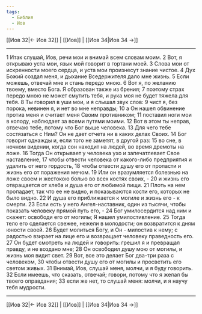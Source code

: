 ```yaml
---
tags:
  - Библия
  - Иов
---
```

[[Иов 32|← Иов 32]] | [[Иов]] | [[Иов 34|Иов 34 →]]

---
1 Итак слушай, Иов, речи мои и внимай всем словам моим.
2 Вот, я открываю уста мои, язык мой говорит в гортани моей.
3 Слова мои от искренности моего сердца, и уста мои произнесут знание чистое.
4 Дух Божий создал меня, и дыхание Вседержителя дало мне жизнь.
5 Если можешь, отвечай мне и стань передо мною.
6 Вот я, по желанию твоему, вместо Бога. Я образован также из брения;
7 поэтому страх передо мною не может смутить тебя, и рука моя не будет тяжела для тебя.
8 Ты говорил в уши мои, и я слышал звук слов:
9 чист я, без порока, невинен я, и нет во мне неправды;
10 а Он нашел обвинение против меня и считает меня Своим противником;
11 поставил ноги мои в колоду, наблюдает за всеми путями моими.
12 Вот в этом ты неправ, отвечаю тебе, потому что Бог выше человека.
13 Для чего тебе состязаться с Ним? Он не дает отчета ни в каких делах Своих.
14 Бог говорит однажды и, если того не заметят, в другой раз:
15 во сне, в ночном видении, когда сон находит на людей, во время дремоты на ложе.
16 Тогда Он открывает у человека ухо и запечатлевает Свое наставление,
17 чтобы отвести человека от какого-либо предприятия и удалить от него гордость,
18 чтобы отвести душу его от пропасти и жизнь его от поражения мечом.
19 Или он вразумляется болезнью на ложе своем и жестокою болью во всех костях своих, -
20 и жизнь его отвращается от хлеба и душа его от любимой пищи.
21 Плоть на нем пропадает, так что ее не видно, и показываются кости его, которых не было видно.
22 И душа его приближается к могиле и жизнь его - к смерти.
23 Если есть у него Ангел-наставник, один из тысячи, чтобы показать человеку прямой путь его, -
24 Бог умилосердится над ним и скажет: освободи его от могилы; Я нашел умилостивление.
25 Тогда тело его сделается свежее, нежели в молодости; он возвратится к дням юности своей.
26 Будет молиться Богу, и Он - милостив к нему; с радостью взирает на лице его и возвращает человеку праведность его.
27 Он будет смотреть на людей и говорить: грешил я и превращал правду, и не воздано мне;
28 Он освободил душу мою от могилы, и жизнь моя видит свет.
29 Вот, все это делает Бог два-три раза с человеком,
30 чтобы отвести душу его от могилы и просветить его светом живых.
31 Внимай, Иов, слушай меня, молчи, и я буду говорить.
32 Если имеешь, что сказать, отвечай; говори, потому что я желал бы твоего оправдания;
33 если же нет, то слушай меня: молчи, и я научу тебя мудрости.

---
[[Иов 32|← Иов 32]] | [[Иов]] | [[Иов 34|Иов 34 →]]